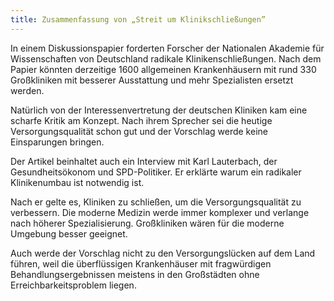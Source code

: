 ```yaml
---
title: Zusammenfassung von „Streit um Klinikschließungen”
---
```


In einem Diskussionspapier forderten Forscher der Nationalen Akademie für Wissenschaften von Deutschland radikale Klinikenschließungen. Nach dem Papier könnten derzeitige 1600 allgemeinen Krankenhäusern mit rund 330 Großkliniken mit besserer Ausstattung und mehr Spezialisten ersetzt werden.

<!--more-->

Natürlich von der Interessenvertretung der deutschen Kliniken kam eine scharfe Kritik am Konzept. Nach ihrem Sprecher sei die heutige Versorgungsqualität schon gut und der Vorschlag werde keine Einsparungen bringen.

Der Artikel beinhaltet auch ein Interview mit Karl Lauterbach, der Gesundheitsökonom und SPD-Politiker. Er erklärte warum ein radikaler Klinikenumbau ist notwendig ist.

Nach er gelte es, Kliniken zu schließen, um die Versorgungsqualität zu verbessern. Die moderne Medizin werde immer komplexer und verlange nach höherer Spezialisierung. Großkliniken wären für die moderne Umgebung besser geeignet.

Auch werde der Vorschlag nicht zu den Versorgungslücken auf dem Land führen, weil die überflüssigen Krankenhäuser mit fragwürdigen Behandlungsergebnissen meistens in den Großstädten ohne Erreichbarkeitsproblem liegen. 
